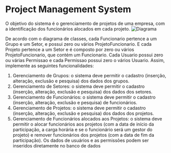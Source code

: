 # Project Management System 
O objetivo do sistema é o gerenciamento de projetos de uma empresa, com a identificação dos 
funcionários alocados em cada projeto.
![Diagrama](https://user-images.githubusercontent.com/39796692/147523469-93a46a96-8b9d-4141-9025-0ea9bbe6c124.png)

De acordo com o diagrama de classes, cada Funcionario pertence a um Grupo e um Setor, e 
possui zero ou vários ProjetoFuncionario. E cada Projeto pertence a um Setor e é composto por 
zero ou vários ProjetoFuncionario, que contém um Funcionario. Cada Usuario possui zero ou 
várias Permissao e cada Permissao possui zero o vários Usuario. Assim, implemente as seguintes 
funcionalidades:

1. Gerenciamento de Grupos: o sistema deve permitir o cadastro (inserção, alteração, 
exclusão e pesquisa) dos dados dos grupos. 
2. Gerenciamento de Setores: o sistema deve permitir o cadastro (inserção, alteração, 
exclusão e pesquisa) dos dados dos setores. 
3. Gerenciamento de Funcionários: o sistema deve permitir o cadastro (inserção, 
alteração, exclusão e pesquisa) de funcionários.
4. Gerenciamento de Projetos: o sistema deve permitir o cadastro (inserção, alteração, 
exclusão e pesquisa) dos dados dos projetos. 
5. Gerenciamento de Funcionários alocados aos Projetos: o sistema deve permitir o alocar
funcionários aos projetos (com a data de início da participação, a carga horária e se o
funcionário será um gestor do projeto) e remover funcionários dos projetos (com a data 
de fim da participação). 
Os dados de usuários e as permissões podem ser inseridos diretamente no banco de dados
